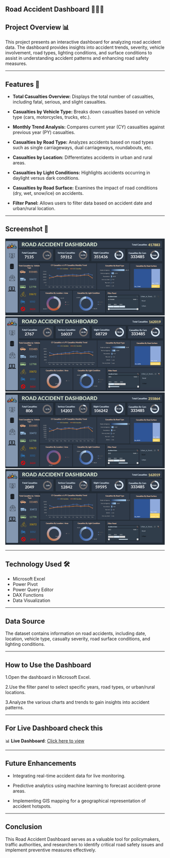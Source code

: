 ## Road Accident Dashboard 🚗💥🚙

## Project Overview 📊

This project presents an interactive dashboard for analyzing road accident data. The dashboard provides insights into accident trends, severity,
vehicle involvement, road types, lighting conditions, and surface conditions to assist in understanding accident patterns and enhancing road safety measures.

---

## Features 🎯

- **Total Casualties Overview:** Displays the total number of casualties, including fatal, serious, and slight casualties.

- **Casualties by Vehicle Type:** Breaks down casualties based on vehicle type (cars, motorcycles, trucks, etc.).

- **Monthly Trend Analysis:** Compares current year (CY) casualties against previous year (PY) casualties.

- **Casualties by Road Type:** Analyzes accidents based on road types such as single carriageways, dual carriageways, roundabouts, etc.

- **Casualties by Location:** Differentiates accidents in urban and rural areas.

- **Casualties by Light Conditions:** Highlights accidents occurring in daylight versus dark conditions.

- **Casualties by Road Surface:** Examines the impact of road conditions (dry, wet, snow/ice) on accidents.

- **Filter Panel:** Allows users to filter data based on accident date and urban/rural location.

---

## Screenshot 📸

![img_alt](https://github.com/vinutmaradur/Road_accident_dashboard/blob/main/screenshots/ra1.png?raw=true)
![img_alt](https://github.com/vinutmaradur/Road_accident_dashboard/blob/main/screenshots/ra2.png?raw=true)
![img_alt](https://github.com/vinutmaradur/Road_accident_dashboard/blob/main/screenshots/ra3.png?raw=true)
![img_alt](https://github.com/vinutmaradur/Road_accident_dashboard/blob/main/screenshots/ra4.png?raw=true)

---

## Technology Used 🛠️

- Microsoft Excel
- Power Pivot
- Power Query Editor
- DAX Functions
- Data Visualization

---

## Data Source

The dataset contains information on road accidents, including date, location, vehicle type, casualty severity, road surface conditions, and lighting conditions.

---

## How to Use the Dashboard

1.Open the dashboard in Microsoft Excel.

2.Use the filter panel to select specific years, road types, or urban/rural locations.

3.Analyze the various charts and trends to gain insights into accident patterns.

---

## For Live Dashboard check this

  📊 **Live Dashboard**: [Click here to view](https://docs.google.com/spreadsheets/d/e/2PACX-1vRppW4tCzvRbyBisoPLOyAAAvLxJ0tAexErfaxisvk9SgPxUIO-q70ixdlJ37gZmA/pub?output=xlsx)
  
---

## Future Enhancements

- Integrating real-time accident data for live monitoring.

- Predictive analytics using machine learning to forecast accident-prone areas.

- Implementing GIS mapping for a geographical representation of accident hotspots.

---

## Conclusion

This Road Accident Dashboard serves as a valuable tool for policymakers, traffic authorities, and researchers to identify critical road safety issues and implement preventive measures effectively.
